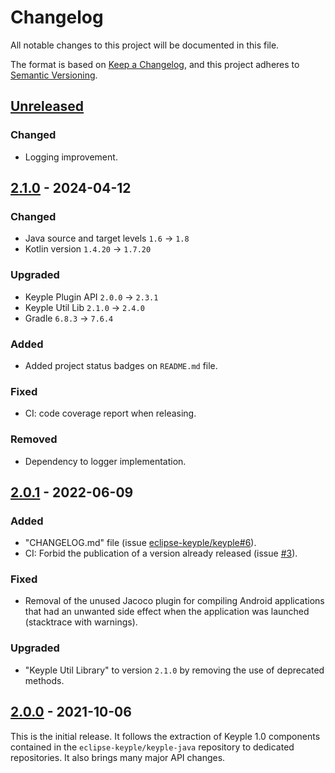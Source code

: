 # Changelog
All notable changes to this project will be documented in this file.

The format is based on [Keep a Changelog](https://keepachangelog.com/en/1.0.0/),
and this project adheres to [Semantic Versioning](https://semver.org/spec/v2.0.0.html).

## [Unreleased]
### Changed
- Logging improvement.

## [2.1.0] - 2024-04-12
### Changed
- Java source and target levels `1.6` -> `1.8`
- Kotlin version `1.4.20` -> `1.7.20`
### Upgraded
- Keyple Plugin API `2.0.0` -> `2.3.1`
- Keyple Util Lib `2.1.0` -> `2.4.0`
- Gradle `6.8.3` -> `7.6.4`
### Added
- Added project status badges on `README.md` file.
### Fixed
- CI: code coverage report when releasing.
### Removed
- Dependency to logger implementation.

## [2.0.1] - 2022-06-09
### Added
- "CHANGELOG.md" file (issue [eclipse-keyple/keyple#6]).
- CI: Forbid the publication of a version already released (issue [#3]).
### Fixed
- Removal of the unused Jacoco plugin for compiling Android applications that had an unwanted side effect when the application was launched (stacktrace with warnings).
### Upgraded
- "Keyple Util Library" to version `2.1.0` by removing the use of deprecated methods.

## [2.0.0] - 2021-10-06
This is the initial release.
It follows the extraction of Keyple 1.0 components contained in the `eclipse-keyple/keyple-java` repository to dedicated repositories.
It also brings many major API changes.

[unreleased]: https://github.com/eclipse-keyple/keyple-plugin-android-omapi-java-lib/compare/2.1.0...HEAD
[2.1.0]: https://github.com/eclipse-keyple/keyple-plugin-android-omapi-java-lib/compare/2.0.1...2.1.0
[2.0.1]: https://github.com/eclipse-keyple/keyple-plugin-android-omapi-java-lib/compare/2.0.0...2.0.1
[2.0.0]: https://github.com/eclipse-keyple/keyple-plugin-android-omapi-java-lib/releases/tag/2.0.0

[#3]: https://github.com/eclipse-keyple/keyple-plugin-android-omapi-java-lib/issues/3

[eclipse-keyple/keyple#6]: https://github.com/eclipse-keyple/keyple/issues/6
